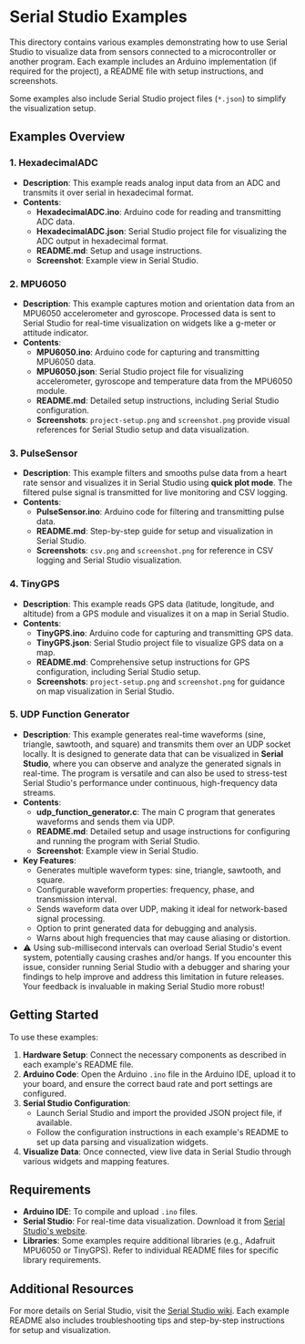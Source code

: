 # Serial Studio Examples

This directory contains various examples demonstrating how to use Serial Studio to visualize data from sensors connected to a microcontroller or another program. Each example includes an Arduino implementation (if required for the project), a README file with setup instructions, and screenshots. 

Some examples also include Serial Studio project files (`*.json`) to simplify the visualization setup.

## Examples Overview

### 1. HexadecimalADC
- **Description**: This example reads analog input data from an ADC and transmits it over serial in hexadecimal format.
- **Contents**:
  - **HexadecimalADC.ino**: Arduino code for reading and transmitting ADC data.
  - **HexadecimalADC.json**: Serial Studio project file for visualizing the ADC output in hexadecimal format.
  - **README.md**: Setup and usage instructions.
  - **Screenshot**: Example view in Serial Studio.
  
### 2. MPU6050
- **Description**: This example captures motion and orientation data from an MPU6050 accelerometer and gyroscope. Processed data is sent to Serial Studio for real-time visualization on widgets like a g-meter or attitude indicator.
- **Contents**:
  - **MPU6050.ino**: Arduino code for capturing and transmitting MPU6050 data.
  - **MPU6050.json**: Serial Studio project file for visualizing accelerometer, gyroscope and temperature data from the MPU6050 module.
  - **README.md**: Detailed setup instructions, including Serial Studio configuration.
  - **Screenshots**: `project-setup.png` and `screenshot.png` provide visual references for Serial Studio setup and data visualization.

### 3. PulseSensor
- **Description**: This example filters and smooths pulse data from a heart rate sensor and visualizes it in Serial Studio using **quick plot mode**. The filtered pulse signal is transmitted for live monitoring and CSV logging.
- **Contents**:
  - **PulseSensor.ino**: Arduino code for filtering and transmitting pulse data.
  - **README.md**: Step-by-step guide for setup and visualization in Serial Studio.
  - **Screenshots**: `csv.png` and `screenshot.png` for reference in CSV logging and Serial Studio visualization.

### 4. TinyGPS
- **Description**: This example reads GPS data (latitude, longitude, and altitude) from a GPS module and visualizes it on a map in Serial Studio.
- **Contents**:
  - **TinyGPS.ino**: Arduino code for capturing and transmitting GPS data.
  - **TinyGPS.json**: Serial Studio project file to visualize GPS data on a map.
  - **README.md**: Comprehensive setup instructions for GPS configuration, including Serial Studio setup.
  - **Screenshots**: `project-setup.png` and `screenshot.png` for guidance on map visualization in Serial Studio.

### 5. UDP Function Generator

- **Description**: This example generates real-time waveforms (sine, triangle, sawtooth, and square) and transmits them over an UDP socket locally. It is designed to generate data that can be visualized in **Serial Studio**, where you can observe and analyze the generated signals in real-time. The program is versatile and can also be used to stress-test Serial Studio's performance under continuous, high-frequency data streams.
- **Contents**:
  - **udp_function_generator.c**: The main C program that generates waveforms and sends them via UDP.
  - **README.md**: Detailed setup and usage instructions for configuring and running the program with Serial Studio.
  - **Screenshot**: Example view in Serial Studio.
- **Key Features**:
  - Generates multiple waveform types: sine, triangle, sawtooth, and square.
  - Configurable waveform properties: frequency, phase, and transmission interval.
  - Sends waveform data over UDP, making it ideal for network-based signal processing.
  - Option to print generated data for debugging and analysis.
  - Warns about high frequencies that may cause aliasing or distortion.
- :warning: Using sub-millisecond intervals can overload Serial Studio's event system, potentially causing crashes and/or hangs. If you encounter this issue, consider running Serial Studio with a debugger and sharing your findings to help improve and address this limitation in future releases. Your feedback is invaluable in making Serial Studio more robust!

## Getting Started

To use these examples:

1. **Hardware Setup**: Connect the necessary components as described in each example's README file.
2. **Arduino Code**: Open the Arduino `.ino` file in the Arduino IDE, upload it to your board, and ensure the correct baud rate and port settings are configured.
3. **Serial Studio Configuration**: 
   - Launch Serial Studio and import the provided JSON project file, if available.
   - Follow the configuration instructions in each example's README to set up data parsing and visualization widgets.
4. **Visualize Data**: Once connected, view live data in Serial Studio through various widgets and mapping features.

## Requirements

- **Arduino IDE**: To compile and upload `.ino` files.
- **Serial Studio**: For real-time data visualization. Download it from [Serial Studio's website](https://serial-studio.github.io/).
- **Libraries**: Some examples require additional libraries (e.g., Adafruit MPU6050 or TinyGPS). Refer to individual README files for specific library requirements.

## Additional Resources

For more details on Serial Studio, visit the [Serial Studio wiki](https://github.com/Serial-Studio/Serial-Studio/wiki). Each example README also includes troubleshooting tips and step-by-step instructions for setup and visualization.
